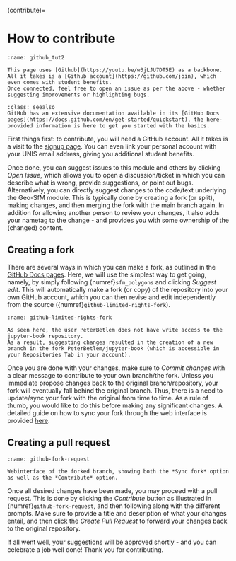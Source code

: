 (contribute)=
# How to contribute

```{figure} ../../../assets/github_tut.gif
:name: github_tut2

This page uses [Github](https://youtu.be/w3jLJU7DT5E) as a backbone.
All it takes is a [Github account](https://github.com/join), which even comes with student benefits.
Once connected, feel free to open an issue as per the above - whether suggesting improvements or highlighting bugs.
```

```{admonition} GitHub how-to's and tutorial
:class: seealso
GitHub has an extensive documentation available in its [GitHub Docs pages](https://docs.github.com/en/get-started/quickstart), the here-provided information is here to get you started with the basics.
```

First things first: to contribute, you will need a GitHub account.
All it takes is a visit to the [signup page](https://github.com/join).
You can even link your personal account with your UNIS email address, giving you additional student benefits.

Once done, you can suggest issues to this module and others by clicking *Open Issue*, which allows you to open a discussion/ticket in which you can describe what is wrong, provide suggestions, or point out bugs.
Alternatively, you can directly suggest changes to the code/text underlying the Geo-SfM module.
This is typically done by creating a fork (or split), making changes, and then merging the fork with the main branch again.
In addition for allowing another person to review your changes, it also adds your nametag to the change - and provides you with some ownership of the (changed) content.

## Creating a fork

There are several ways in which you can make a fork, as outlined in the [GitHub Docs pages](https://docs.github.com/en/get-started/quickstart).
Here, we will use the simplest way to get going, namely, by simply following {numref}`sfm_polygons` and clicking *Suggest edit*.
This will automatically make a fork (or copy) of the repository into your own GitHub account, which you can then revise and edit independently from the source ({numref}`github-limited-rights-fork`).

```{figure} assets/github-limited-rights-fork.png
:name: github-limited-rights-fork

As seen here, the user PeterBetlem does not have write access to the jupyter-book repository.
As a result, suggesting changes resulted in the creation of a new branch in the fork PeterBetlem/jupyter-book (which is accessible in your Repositories Tab in your account).
```

Once you are done with your changes, make sure to *Commit changes* with a clear message to contribute to your own branch/the fork.
Unless you immediate propose changes back to the original branch/repository, your fork will eventually fall behind the original branch.
Thus, there is a need to update/sync your fork with the original from time to time.
As a rule of thumb, you would like to do this before making any significant changes.
A detailed guide on how to sync your fork through the web interface is provided [here](https://docs.github.com/en/pull-requests/collaborating-with-pull-requests/working-with-forks/syncing-a-fork).

## Creating a pull request

```{figure} assets/github-fork-request.png
:name: github-fork-request

Webinterface of the forked branch, showing both the *Sync fork* option as well as the *Contribute* option.
```

Once all desired changes have been made, you may proceed with a pull request.
This is done by clicking the *Contribute* button as illustrated in {numref}`github-fork-request`, and then following along with the different prompts.
Make sure to provide a title and description of what your changes entail, and then click the *Create Pull Request* to forward your changes back to the original repository.

If all went well, your suggestions will be approved shortly - and you can celebrate a job well done! Thank you for contributing.


